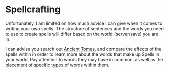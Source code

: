# Spellcrafting

Unfortunately, I am limited on how much advice I can give when it comes
to writing your own spells.
The structure of sentences and the words you need to use to create spells
will differ based on the world (server/save) you are in.

I can advise you search out [Ancient Tomes](../items/ancient-tome.md), and compare
the effects of the spells within in order to learn more about the words
that make up Spells in your world.
Pay attention to words they may have in common, as well as the placement
of specific types of words within them.